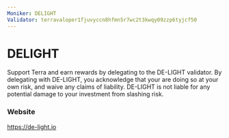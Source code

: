 ```yaml
---
Moniker: DELIGHT
Validator: terravaloper1fjuvyccn8hfmn5r7wc2t3kwqy09zzp6tyjcf50
---
```


# DELIGHT

Support Terra and earn rewards by delegating to the DE-LIGHT validator. By delegating with DE-LIGHT, you acknowledge that your are doing so at your own risk, and waive any claims of liability. DE-LIGHT is not liable for any potential damage to your investment from slashing risk.

### Website

https://de-light.io

